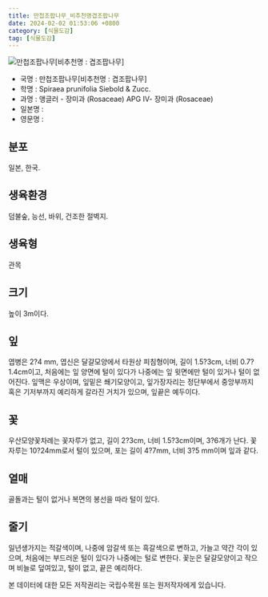 ```yaml
---
title: 만첩조팝나무_비추천명겹조팝나무
date: 2024-02-02 01:53:06 +0800
category: [식물도감]
tag: [식물도감]
---
```




![만첩조팝나무[비추천명 : 겹조팝나무]](/fileUpload/plants/basic/Rosaceae/Spiraea/21664/21664_1_th2.jpg)
- 국명 : 만첩조팝나무[비추천명 : 겹조팝나무]
- 학명 : Spiraea prunifolia Siebold & Zucc.
- 과명 : 앵글러 - 장미과 (Rosaceae) APG Ⅳ- 장미과 (Rosaceae)
- 일본명 : 
- 영문명 : 


## 분포
일본, 한국.
## 생육환경
덤불숲, 능선, 바위, 건조한 절벽지.
## 생육형
관목
## 크기
높이 3m이다. 
## 잎
엽병은 2?4 mm, 엽신은 달걀모양에서 타원상 피침형이며, 길이 1.5?3cm, 너비 0.7?1.4cm이고, 처음에는 잎 양면에 털이 있다가 나중에는 잎 윗면에만 털이 있거나 털이 없어진다. 잎맥은 우상이며, 잎밑은 쐐기모양이고, 잎가장자리는 정단부에서 중앙부까지 혹은 기저부까지 예리하게 갈라진 거치가 있으며, 잎끝은 예두이다.  
## 꽃
우산모양꽃차례는 꽃자루가 없고, 길이 2?3cm, 너비 1.5?3cm이며, 3?6개가 난다. 꽃자루는 10?24mm로서 털이 있으며, 포는 길이 4?7mm, 너비 3?5 mm이며 잎과 같다. 
## 열매
골돌과는 털이 없거나 복면의 봉선을 따라 털이 있다.
## 줄기
일년생가지는 적갈색이며, 나중에 암갈색 또는 흑갈색으로 변하고, 가늘고 약간 각이 있으며, 처음에는 부드러운 털이 있다가 나중에는 털로 변한다. 꽃눈은 달걀모양이고 작으며 비늘로 덮여있고, 털이 없고, 끝은 예리하다.






본 데이터에 대한 모든 저작권리는 국립수목원 또는 원저작자에게 있습니다.
